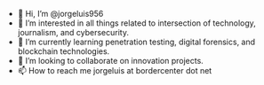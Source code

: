 - 👋 Hi, I’m @jorgeluis956
- 👀 I’m interested in all things related to intersection of technology, journalism, and cybersecurity.
- 🌱 I’m currently learning penetration testing, digital forensics, and blockchain technologies.
- 💞️ I’m looking to collaborate on innovation projects.
- 📫 How to reach me jorgeluis at bordercenter dot net

<!---
jorgeluis956/jorgeluis956 is a ✨ special ✨ repository because its `README.md` (this file) appears on your GitHub profile.
You can click the Preview link to take a look at your changes.
--->
